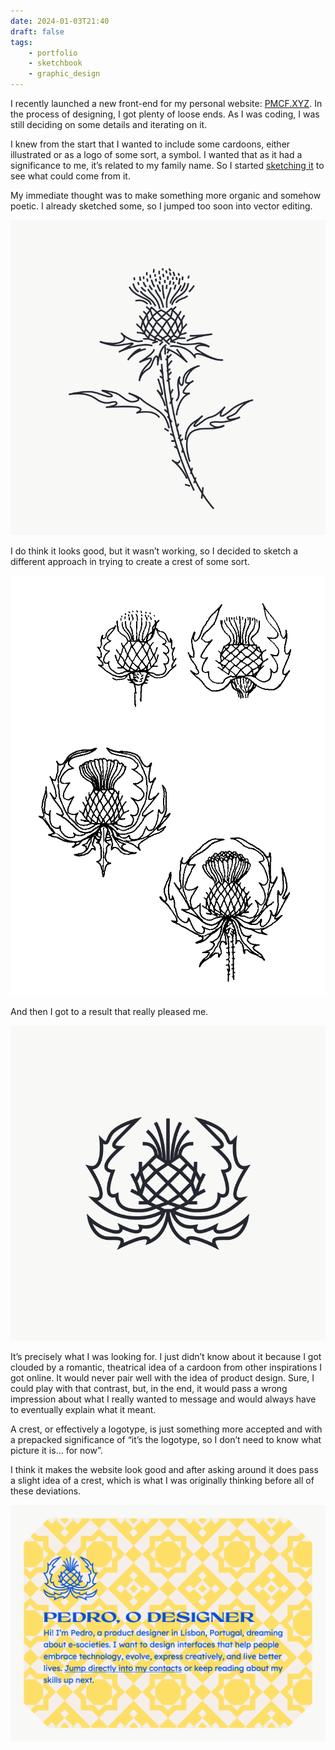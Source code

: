```yaml
---
date: 2024-01-03T21:40
draft: false
tags:
    - portfolio
    - sketchbook
    - graphic_design
---
```

I recently launched a new front-end for my personal website: [PMCF.XYZ](https://www.pmcf.xyz). In the process of designing, I got plenty of loose ends. As I was coding, I was still deciding on some details and iterating on it.

I knew from the start that I wanted to include some cardoons, either illustrated or as a logo of some sort, a symbol. I wanted that as it had a significance to me, it’s related to my family name. So I started [sketching it](<./2023/202311 November/2023112313.md>) to see what could come from it.

My immediate thought was to make something more organic and somehow poetic. I already sketched some, so I jumped too soon into vector editing.

![Black lines vector drawing of a cardoon. It has the distinct vector fluidity look while having a design that makes it look like it's hand drawn.](../attachment/vsc-paste/2024010320-240103212128.png)

I do think it looks good, but it wasn’t working, so I decided to sketch a different approach in trying to create a crest of some sort.

![Multiple drawings on paper of cardoons in black ink.](../attachment/vsc-paste/2024010320-240103212434.png)

And then I got to a result that really pleased me.

![Black lines vector drawing of a cardoon that looks like a crest or a logo with a more geometric and symmetric look to it.](../attachment/vsc-paste/2024010320-240103212657.png)

It’s precisely what I was looking for. I just didn’t know about it because I got clouded by a romantic, theatrical idea of a cardoon from other inspirations I got online. It would never pair well with the idea of product design. Sure, I could play with that contrast, but, in the end, it would pass a wrong impression about what I really wanted to message and would always have to eventually explain what it meant.

A crest, or effectively a logotype, is just something more accepted and with a prepacked significance of “it’s the logotype, so I don’t need to know what picture it is… for now”.

I think it makes the website look good and after asking around it does pass a slight idea of a crest, which is what I was originally thinking before all of these deviations.

![Screenshot of the above-the-fold from the website showing the cardoon crest in use above the text, likes a logotype of a website.](../attachment/vsc-paste/2024010320-240103213442.png)